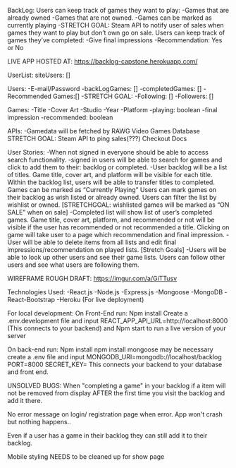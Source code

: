 BackLog: Users can keep track of games they want to play: -Games that are already owned -Games that are not owned. -Games can be marked as currently playing -STRETCH GOAL: Steam API to notify user of sales when games they want to play but don’t own go on sale. Users can keep track of games they’ve completed: -Give final impressions -Recommendation: Yes or No

LIVE APP HOSTED AT: https://backlog-capstone.herokuapp.com/


UserList: siteUsers: []

Users: -E-mail/Password -backLogGames: [] -completedGames: [] -Recommended Games:[] -STRETCH GOAL: -Following: [] -Followers: []

Games: -Title -Cover Art -Studio -Year -Platform -playing: boolean -final impression -recommended: boolean

APIs: -Gamedata will be fetched by RAWG Video Games Database STRETCH GOAL: Steam API to ping sales(???) Checkout Docs

User Stories: -When not signed in everyone should be able to access search functionality. -signed in users will be able to search for games and click to add them to their: backlog or completed. -User backlog will be a list of titles. Game title, cover art, and platform will be visible for each title. Within the backlog list, users will be able to transfer titles to completed. Games can be marked as “Currently Playing” Users can mark games on their backlog as wish listed or already owned. Users can filter the list by wishlist or owned. [STRETCHGOAL: wishlisted games will be marked as “ON SALE” when on sale] -Completed list will show list of user’s completed games. Game title, cover art, platform, and recommended or not will be visible if the user has recommended or not recommended a title. Clicking on game will take user to a page which recommendation and final impression. -User will be able to delete items from all lists and edit final impressions/recommendation on played lists. [Stretch Goals] -Users will be able to look up other users and see their game lists. Users can follow other users and see what users are following them.

WIREFRAME ROUGH DRAFT: https://imgur.com/a/GiTTusv

Technologies Used: 
-React.js
-Node.js
-Express.js
-Mongoose
-MongoDB
-React-Bootstrap
-Heroku (For live deployment)

For local development: 
On Front-End run: 
Npm install 
Create a .env.development file and input REACT_APP_API_URL=http://localhost:8000 (This connects to your backend) 
and Npm start to run a live version of your server 


On back-end run:
Npm install
npm install mongoose may be necessary
create a .env file and input 
MONGODB_URI=mongodb://localhost/backlog
PORT=8000
SECRET_KEY=<Unique to you>
This connects your backend to your database and front end.
  
UNSOLVED BUGS: 
When "completing a game" in your backlog if a item will not be removed from display AFTER the first time you visit the backlog and add it there. 

No error message on login/ registration page when error. App won't crash but nothing happens..

Even if a user has a game in their backlog they can still add it to their backlog.

Mobile styling NEEDS to be cleaned up for show page
